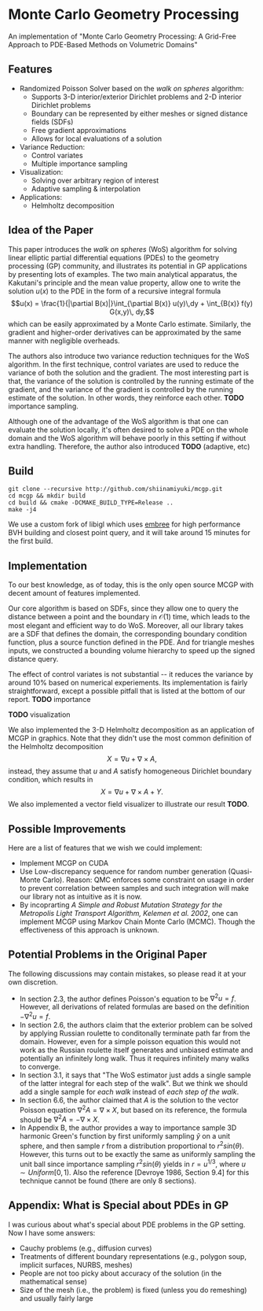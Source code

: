 # Monte Carlo Geometry Processing
An implementation of "Monte Carlo Geometry Processing: A Grid-Free Approach to PDE-Based Methods on Volumetric Domains"

## Features
- Randomized Poisson Solver based on the *walk on spheres* algorithm:
  - Supports 3-D interior/exterior Dirichlet problems and 2-D interior Dirichlet problems
  - Boundary can be represented by either meshes or signed distance fields (SDFs)
  - Free gradient approximations
  - Allows for local evaluations of a solution
- Variance Reduction:
  - Control variates
  - Multiple importance sampling
- Visualization:
  - Solving over arbitrary region of interest
  - Adaptive sampling & interpolation
- Applications:
  - Helmholtz decomposition


## Idea of the Paper
This paper introduces the _walk on spheres_ (WoS) algorithm for solving linear elliptic partial differential equations (PDEs) to the geometry processing (GP) community, and illustrates its potential in GP applications by presenting lots of examples. The two main analytical apparatus, the Kakutani's principle and the mean value property, allow one to write the solution $u(x)$ to the PDE in the form of a recursive integral formula
$$u(x) = \frac{1}{|\partial B(x)|}\int_{\partial B(x)} u(y)\,dy + \int_{B(x)} f(y) G(x,y)\, dy,$$ which can be easily approximated by a Monte Carlo estimate. Similarly, the gradient and higher-order derivatives can be approximated by the same manner with negligible overheads. 

The authors also introduce two variance reduction techniques for the WoS algorithm. In the first technique, control variates are used to reduce the variance of both the solution and the gradient. The most interesting part is that, the variance of the solution is controlled by the running estimate of the gradient, and the variance of the gradient is controlled by the running estimate of the solution. In other words, they reinforce each other. __TODO__ importance sampling. 

Although one of the advantage of the WoS algorithm is that one can evaluate the solution locally, it's often desired to solve a PDE on the whole domain and the WoS algorithm will behave poorly in this setting if without extra handling. Therefore, the author also introduced __TODO__ (adaptive, etc)

## Build 
```
git clone --recursive http://github.com/shiinamiyuki/mcgp.git
cd mcgp && mkdir build
cd build && cmake -DCMAKE_BUILD_TYPE=Release ..
make -j4
```
We use a custom fork of libigl which uses [embree](https://www.embree.org/api.html) for high performance BVH building and closest point query, and it will take around 15 minutes for the first build.

## Implementation
To our best knowledge, as of today, this is the only open source MCGP with decent amount of features implemented. 

Our core algorithm is based on SDFs, since they allow one to query the distance between a point and the boundary in $\mathcal{O}(1)$ time, which leads to the most elegant and efficient way to do WoS. Moreover, all our library takes are a SDF that defines the domain, the corresponding boundary condition function, plus a source function defined in the PDE. And for triangle meshes inputs, we constructed a bounding volume hierarchy to speed up the signed distance query.

The effect of control variates is not substantial -- it reduces the variance by around 10% based on numerical experiements. Its implementation is fairly straightforward, except a possible pitfall that is listed at the bottom of our report. __TODO__ importance

__TODO__ visualization

We also implemented the 3-D Helmholtz decomposition as an application of MCGP in graphics. Note that they didn't use the most common definition of the Helmholtz decomposition
$$X = \nabla u + \nabla\times A,$$ instead, they assume that $u$ and $A$ satisfy homogeneous Dirichlet boundary condition, which results in
$$X = \nabla u + \nabla\times A + Y.$$
We also implemented a vector field visualizer to illustrate our result __TODO__.

## Possible Improvements
Here are a list of features that we wish we could implement:
- Implement MCGP on CUDA
- Use Low-discrepancy sequence for random number generation (Quasi-Monte Carlo). Reason: QMC enforces some constraint on usage in order to prevent correlation between samples and such integration will make our library not as intuitive as it is now.
- By incoprarting *A Simple and Robust Mutation Strategy for the Metropolis Light Transport Algorithm, Kelemen et al. 2002*, one can implement MCGP using Markov Chain Monte Carlo (MCMC). Though the effectiveness of this approach is unknown.

## Potential Problems in the Original Paper
The following discussions may contain mistakes, so please read it at your own discretion.
- In section 2.3, the author defines Poisson's equation to be $\nabla^2 u = f$. However, all derivations of related formulas are based on the definition $-\nabla^2 u = f$.
- In section 2.6, the authors claim that the exterior problem can be solved by applying Russian roulette to conditonally terminate path far from the domain. However, even for a simple poisson equation this would not work as the Russian roulette itself generates and unbiased estimate and potentially an infinitely long walk. Thus it requires infinitely many walks to converge.
- In section 3.1, it says that "The WoS estimator just adds a single sample of the latter integral
for each step of the walk". But we think we should add a single sample for *each walk* instead of *each step of the walk*.
- In section 6.6, the author claimed that $A$ is the solution to the vector Poisson equation $\nabla^2 A =\nabla\times X$, but based on its reference, the formula should be $\nabla^2 A = -\nabla\times X$.
- In Appendix B, the author provides a way to importance sample 3D harmonic Green's function by first uniformly sampling $\hat{y}$ on a unit sphere, and then sample $r$ from a distribution proportional to $r^2sin(\theta)$. However, this turns out to be exactly the same as uniformly sampling the unit ball since importance sampling $r^2sin(\theta)$ yields in $r=u^{1/3}$, where $u \sim Uniform[0,1)$. Also the reference [Devroye 1986, Section 9.4] for this technique cannot be found (there are only 8 sections).

## Appendix: What is Special about PDEs in GP
I was curious about what's special about PDE problems in the GP setting. Now I have some answers:
- Cauchy problems (e.g., diffusion curves)
- Treatments of different boundary representations (e.g., polygon soup, implicit surfaces, NURBS, meshes)
- People are not too picky about accuracy of the solution (in the mathematical sense)
- Size of the mesh (i.e., the problem) is fixed (unless you do remeshing) and usually fairly large

